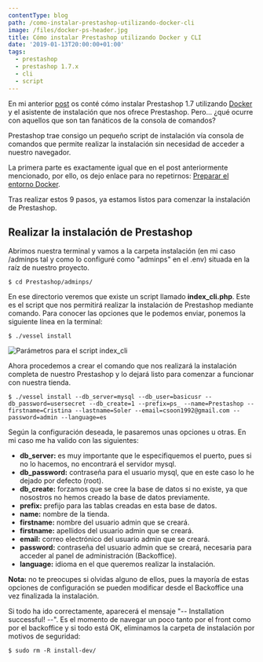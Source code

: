 ```yaml
---
contentType: blog
path: /como-instalar-prestashop-utilizando-docker-cli
image: /files/docker-ps-header.jpg
title: Cómo instalar Prestashop utilizando Docker y CLI
date: '2019-01-13T20:00:00+01:00'
tags:
  - prestashop
  - prestashop 1.7.x
  - cli
  - script
---
```

En mi anterior [post](/como-instalar-prestashop-utilizando-docker) os conté cómo instalar Prestashop 1.7 utilizando [Docker](https://docs.docker.com/get-started/) y el asistente de instalación que nos ofrece Prestashop. Pero... ¿qué ocurre con aquellos que son tan fanáticos de la consola de comandos?

Prestashop trae consigo un pequeño script de instalación vía consola de comandos que permite realizar la instalación sin necesidad de acceder a nuestro navegador.

La primera parte es exactamente igual que en el post anteriormente mencionado, por ello, os dejo enlace para no repetirnos: [Preparar el entorno Docker](/como-instalar-prestashop-utilizando-docker#preparar-el-entorno-docker).

Tras realizar estos 9 pasos, ya estamos listos para comenzar la instalación de Prestashop.

## Realizar la instalación de Prestashop

Abrimos nuestra terminal y vamos a la carpeta instalación (en mi caso /adminps tal y como lo configuré como "adminps" en el .env) situada en la raíz de nuestro proyecto.


  `$ cd Prestashop/adminps/`

En ese directorio veremos que existe un script llamado **index_cli.php**. Este es el script que nos permitirá realizar la instalación de Prestashop mediante comando. Para conocer las opciones que le podemos enviar, ponemos la siguiente línea en la terminal:


  `$ ./vessel install`

![Parámetros para el script index_cli](/files/posts/how-install-ps-via-cli/index_cli_params.png)

Ahora procedemos a crear el comando que nos realizará la instalación completa de nuestro Prestashop y lo dejará listo para comenzar a funcionar con nuestra tienda.


  `$ ./vessel install --db_server=mysql --db_user=basicusr --db_password=usersecret --db_create=1 --prefix=ps_ --name=Prestashop --firstname=Cristina --lastname=Soler --email=csoon1992@gmail.com --password=admin --language=es`

Según la configuración deseada, le pasaremos unas opciones u otras. En mi caso me ha valido con las siguientes:

* **db_server:** es muy importante que le especifiquemos el puerto, pues si no lo hacemos, no encontrará el servidor mysql.
* **db_password:** contraseña para el usuario mysql, que en este caso lo he dejado por defecto (root).
* **db_create:** forzamos que se cree la base de datos si no existe, ya que nosostros no hemos creado la base de datos previamente.
* **prefix:** prefijo para las tablas creadas en esta base de datos.
* **name:** nombre de la tienda.
* **firstname:** nombre del usuario admin que se creará.
* **firstname:** apellidos del usuario admin que se creará.
* **email:** correo electrónico del usuario admin que se creará.
* **password:** contraseña del usuario admin que se creará, necesaria para acceder al panel de administración (Backoffice).
* **language:** idioma en el que queremos realizar la instalación.

**Nota:** no te preocupes si olvidas alguno de ellos, pues la mayoría de estas opciones de configuración se pueden modificar desde el Backoffice una vez finalizada la instalación.

Si todo ha ido correctamente, aparecerá el mensaje "-- Installation successful! --".
Es el momento de navegar un poco tanto por el front como por el backoffice y si todo está OK, eliminamos la carpeta de instalación por motivos de seguridad:


`$ sudo rm -R install-dev/`

